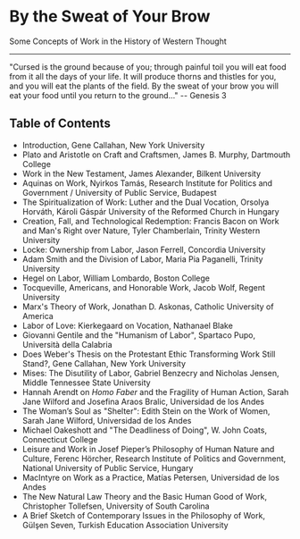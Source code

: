 # By the Sweat of Your Brow

Some Concepts of Work in the History of Western Thought

__________

"Cursed is the ground because of you; through painful toil you will eat food from it
all the days of your life. It will produce thorns and thistles for you,
and you will eat the plants of the field. By the sweat of your brow
you will eat your food until you return to the ground..." -- Genesis 3

## Table of Contents

- Introduction, Gene Callahan, New York University
- Plato and Aristotle on Craft and Craftsmen, James B. Murphy, Dartmouth College
- Work in the New Testament, James Alexander, Bilkent University
- Aquinas on Work, Nyirkos Tamás, Research Institute for Politics and Government / University of Public Service, Budapest
- The Spiritualization of Work: Luther and the Dual Vocation, Orsolya Horváth, Károli Gáspár University of the Reformed Church in Hungary
- Creation, Fall, and Technological Redemption: Francis Bacon on Work
and Man's Right over Nature, Tyler Chamberlain, Trinity Western University
- Locke: Ownership from Labor, Jason Ferrell, Concordia University
- Adam Smith and the Division of Labor, Maria Pia Paganelli, Trinity University
- Hegel on Labor, William Lombardo, Boston College
- Tocqueville, Americans, and Honorable Work, Jacob Wolf, Regent University
- Marx's Theory of Work, Jonathan D. Askonas, Catholic University of America
- Labor of Love: Kierkegaard on Vocation, Nathanael Blake
- Giovanni Gentile and the "Humanism of Labor", Spartaco Pupo, Università della Calabria
- Does Weber's Thesis on the Protestant Ethic Transforming Work Still Stand?, Gene Callahan, New York University
- Mises: The Disutility of Labor, Gabriel Benzecry and Nicholas Jensen, Middle Tennessee State University 
- Hannah Arendt on *Homo Faber* and the Fragility of Human Action, Sarah Jane Wilford and Josefina Araos Bralic, Universidad de los Andes
- The Woman’s Soul as "Shelter": Edith Stein on the Work of Women, Sarah Jane Wilford, Universidad de los Andes
- Michael Oakeshott and "The Deadliness of Doing", W. John Coats, Connecticut College
- Leisure and Work in Josef Pieper’s Philosophy of Human Nature and Culture, 
Ferenc Hörcher, Research Institute of Politics and Government, National University of Public Service,
Hungary
- MacIntyre on Work as a Practice, Matías Petersen, Universidad de los Andes
- The New Natural Law Theory and the Basic Human Good of Work, Christopher Tollefsen, University of South Carolina
- A Brief Sketch of Contemporary Issues in the Philosophy of Work, Gülşen Seven, Turkish Education Association University

